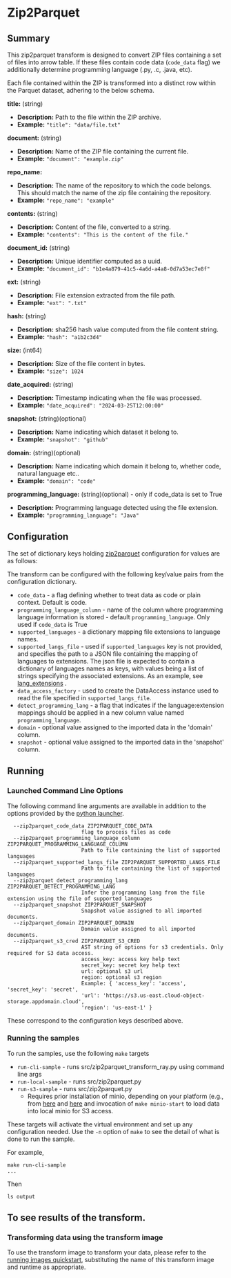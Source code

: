 # Zip2Parquet 

## Summary 
This zip2parquet transform is designed to convert ZIP files containing a set of files
into arrow table. If these files contain code data (`code_data` flag) we additionally 
determine programming language (.py, .c, .java, etc).

Each file contained within the ZIP is transformed into a distinct row within the Parquet dataset, adhering to the below schema.

**title:** (string)

- **Description:** Path to the file within the ZIP archive.
- **Example:** `"title": "data/file.txt"`

**document:** (string)

- **Description:** Name of the ZIP file containing the current file.
- **Example:** `"document": "example.zip"`

**repo_name:**

- **Description:** The name of the repository to which the code belongs. This should match the name of the zip file containing the repository.
- **Example:** `"repo_name": "example"`

**contents:** (string)

- **Description:** Content of the file, converted to a string.
- **Example:** `"contents": "This is the content of the file."`

**document_id:** (string)

- **Description:** Unique identifier computed as a uuid. 
- **Example:** `"document_id": "b1e4a879-41c5-4a6d-a4a8-0d7a53ec7e8f"`

**ext:** (string)

- **Description:** File extension extracted from the file path.
- **Example:** `"ext": ".txt"`

**hash:** (string)

- **Description:** sha256 hash value computed from the file content string.
- **Example:** `"hash": "a1b2c3d4"`

**size:** (int64)

- **Description:** Size of the file content in bytes.
- **Example:** `"size": 1024`

**date_acquired:** (string)

- **Description:** Timestamp indicating when the file was processed.
- **Example:** `"date_acquired": "2024-03-25T12:00:00"`

**snapshot:** (string)(optional)

- **Description:** Name indicating which dataset it belong to.
- **Example:** `"snapshot": "github"`

**domain:** (string)(optional)

- **Description:** Name indicating which domain it belong to, whether code, natural language etc..
- **Example:** `"domain": "code"`

**programming_language:** (string)(optional) - only if code_data is set to True

- **Description:** Programming language detected using the file extension.
- **Example:** `"programming_language": "Java"`


## Configuration 

The set of dictionary keys holding [zip2parquet](src/zip2parquet_transform.py) 
configuration for values are as follows:

The transform can be configured with the following key/value pairs
from the configuration dictionary.
* `code_data` - a flag defining whether to treat data as code or plain context. Default
  is code.
* `programming_language_column` - name of the column where programming language information
is stored - default `programming_language`. Only used if `code_data` is True
* `supported_languages` - a dictionary mapping file extensions to language names.
* `supported_langs_file` - used if `supported_languages` key is not provided,
  and specifies the path to a JSON file containing the mapping of languages
  to extensions. The json file is expected to contain a dictionary of
  languages names as keys, with values being a list of strings specifying the
  associated extensions. As an example, see 
  [lang_extensions](test-data/languages/lang_extensions.json) .
* `data_access_factory` - used to create the DataAccess instance used to read
the file specified in `supported_langs_file`.
* `detect_programming_lang` - a flag that indicates if the language:extension mappings
  should be applied in a new column value named `programming_language`.
* `domain` - optional value assigned to the imported data in the 'domain' column.
* `snapshot` -  optional value assigned to the imported data in the 'snapshot' column.

## Running

### Launched Command Line Options
The following command line arguments are available in addition to
the options provided by
the [python launcher](../../../../data-processing-lib/doc/python-launcher-options.md).

```
  --zip2parquet_code_data ZIP2PARQUET_CODE_DATA
                        flag to process files as code
  --zip2parquet_programming_language_column ZIP2PARQUET_PROGRAMMING_LANGUAGE_COLUMN
                        Path to file containing the list of supported languages
  --zip2parquet_supported_langs_file ZIP2PARQUET_SUPPORTED_LANGS_FILE
                        Path to file containing the list of supported languages
  --zip2parquet_detect_programming_lang ZIP2PARQUET_DETECT_PROGRAMMING_LANG
                        Infer the programming lang from the file extension using the file of supported languages
  --zip2parquet_snapshot ZIP2PARQUET_SNAPSHOT
                        Snapshot value assigned to all imported documents.
  --zip2parquet_domain ZIP2PARQUET_DOMAIN
                        Domain value assigned to all imported documents.
  --zip2parquet_s3_cred ZIP2PARQUET_S3_CRED
                        AST string of options for s3 credentials. Only required for S3 data access.
                        access_key: access key help text
                        secret_key: secret key help text
                        url: optional s3 url
                        region: optional s3 region
                        Example: { 'access_key': 'access', 'secret_key': 'secret', 
                        'url': 'https://s3.us-east.cloud-object-storage.appdomain.cloud', 
                        'region': 'us-east-1' }
```

These correspond to the configuration keys described above.

### Running the samples
To run the samples, use the following `make` targets

* `run-cli-sample` - runs src/zip2parquet_transform_ray.py using command line args
* `run-local-sample` - runs src/zip2parquet.py
* `run-s3-sample` - runs src/zip2parquet.py
    * Requires prior installation of minio, depending on your platform (e.g., from [here](https://min.io/docs/minio/macos/index.html)
     and [here](https://min.io/docs/minio/linux/index.html) 
     and invocation of `make minio-start` to load data into local minio for S3 access.

These targets will activate the virtual environment and set up any configuration needed.
Use the `-n` option of `make` to see the detail of what is done to run the sample.

For example, 
```shell
make run-cli-sample
...
```
Then 
```shell
ls output
```
To see results of the transform.
---------------------------------


### Transforming data using the transform image

To use the transform image to transform your data, please refer to the 
[running images quickstart](../../../../doc/quick-start/run-transform-image.md),
substituting the name of this transform image and runtime as appropriate.
